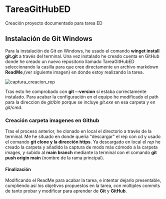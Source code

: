 # TareaGitHubED
Creación proyecto documentado para tarea ED

## Instalación de Git Windows
Para la instalación de Git en Windows, he usado el comando **winget install git.git** a través del terminal. Una vez instalado he creado cuenta en GitHub donde he creado un nuevo repositorio llamado TareaGitHubED seleccionando la casilla para que cree directamente un archivo markdown **ReadMe**,(ver siguiente imagen) en donde estoy realizando la tarea.

![captura_creacion_rep](images/Imagen_Creación_Repositorio.png)

Tras esto he comprobado con **git --version** si estaba correctamente instalado. Para acabar la configuración en el equipo he modificado el path para la direccion de *git/bin* porque se incluye *git.exe* en esa carpeta y en *git/cmd*.

### Creación carpeta imagenes en Github
Tras el proceso anterior, he clonado en local el directorio a través de la terminal. Me he situado en donde quería "descargar" el rep con cd y usado el comando **git clone y la dirección https**.
Ya descargado en local el *rep* he creado la carpeta y añadido la captura de modo más cómodo a la carpeta images, y subido al **main branch** mediante la terminal con el comando **git push origin main** (nombre de la rama principal).

#### Finalización
Modificando el ReadMe para acabar la tarea, e intentar dejarlo presentable, cumpliendo así los objetivos propuestos en la tarea, con múltiples commits de tanto probar y modificar para aprender de **Git** y **GitHub**.
